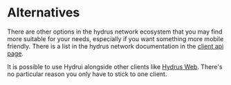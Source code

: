 # Alternatives

There are other options in the hydrus network ecosystem that you may find more suitable for your needs, especially if you want something more mobile friendly. There is a list in the hydrus network documentation in the [client api page](https://hydrusnetwork.github.io/hydrus/client_api.html#client_browsing).

It is possible to use Hydrui alongside other clients like [Hydrus Web](https://hydrus.app). There's no particular reason you only have to stick to one client.
